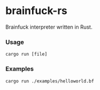 # brainfuck-rs

Brainfuck interpreter written in Rust.

### Usage

```
cargo run [file]
```

### Examples

```
cargo run ./examples/helloworld.bf
```

